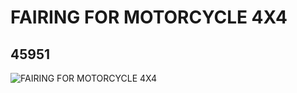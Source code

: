 # FAIRING FOR MOTORCYCLE 4X4
## 45951
![FAIRING FOR MOTORCYCLE 4X4](https://lc-www-live-s.legocdn.com/media/bricks/5/2/4193937.jpg)